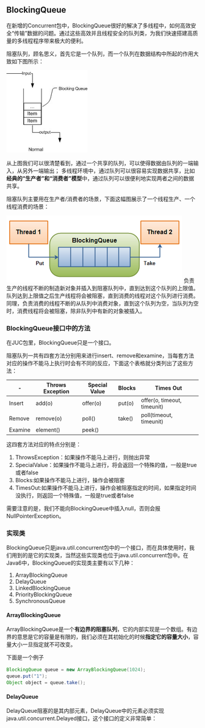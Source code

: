 ## BlockingQueue
在新增的Concurrent包中，BlockingQueue很好的解决了多线程中，如何高效安全“传输”数据的问题。通过这些高效并且线程安全的队列类，为我们快速搭建高质量的多线程程序带来极大的便利。

阻塞队列，顾名思义，首先它是一个队列，而一个队列在数据结构中所起的作用大致如下图所示：

![](image/blockingqueue1.jpg)

从上图我们可以很清楚看到，通过一个共享的队列，可以使得数据由队列的一端输入，从另外一端输出；
多线程环境中，通过队列可以很容易实现数据共享，比如**经典的“生产者”和“消费者”模型**中，通过队列可以很便利地实现两者之间的数据共享。

阻塞队列主要用在生产者/消费者的场景，下面这幅图展示了一个线程生产、一个线程消费的场景：

![](image/blockingqueue2.jpg)
负责生产的线程不断的制造新对象并插入到阻塞队列中，直到达到这个队列的上限值。队列达到上限值之后生产线程将会被阻塞，直到消费的线程对这个队列进行消费。同理，负责消费的线程不断的从队列中消费对象，直到这个队列为空，当队列为空时，消费线程将会被阻塞，除非队列中有新的对象被插入。

### BlockingQueue接口中的方法
在JUC包里，BlockingQueue只是一个接口。

阻塞队列一共有四套方法分别用来进行insert、remove和examine，当每套方法对应的操作不能马上执行时会有不同的反应，下面这个表格就分类列出了这些方法：

<table>
<thead>
<tr>
  <th>-</th>
  <th>Throws Exception</th>
  <th>Special Value</th>
  <th>Blocks</th>
  <th>Times Out</th>
</tr>
</thead>
<tbody><tr>
  <td>Insert</td>
  <td>add(o)</td>
  <td>offer(o)</td>
  <td>put(o)</td>
  <td>offer(o, timeout, timeunit)</td>
</tr>
<tr>
  <td>Remove</td>
  <td>remove(o)</td>
  <td>poll()</td>
  <td>take()</td>
  <td>poll(timeout, timeunit)</td>
</tr>
<tr>
  <td>Examine</td>
  <td>element()</td>
  <td>peek()</td>
  <td></td>
  <td></td>
</tr>
</tbody></table>

这四套方法对应的特点分别是：
1. ThrowsException：如果操作不能马上进行，则抛出异常
2. SpecialValue：如果操作不能马上进行，将会返回一个特殊的值，一般是true或者false
3. Blocks:如果操作不能马上进行，操作会被阻塞
4. TimesOut:如果操作不能马上进行，操作会被阻塞指定的时间，如果指定时间没执行，则返回一个特殊值，一般是true或者false

需要注意的是，我们不能向BlockingQueue中插入null，否则会报NullPointerException。

### 实现类
BlockingQueue只是java.util.concurrent包中的一个接口，而在具体使用时，我们用到的是它的实现类，当然这些实现类也位于java.util.concurrent包中。在Java6中，BlockingQueue的实现类主要有以下几种：
1. ArrayBlockingQueue
2. DelayQueue
3. LinkedBlockingQueue
4. PriorityBlockingQueue
5. SynchronousQueue

#### ArrayBlockingQueue
ArrayBlockingQueue是一个**有边界的阻塞队列**，它的内部实现是一个数组。有边界的意思是它的容量是有限的，我们必须在其初始化的时候**指定它的容量大小**，容量大小一旦指定就不可改变。

下面是一个例子
``` java
BlockingQueue queue = new ArrayBlockingQueue(1024);
queue.put("1");
Object object = queue.take();
```

#### DelayQueue
DelayQueue阻塞的是其内部元素，DelayQueue中的元素必须实现 java.util.concurrent.Delayed接口，这个接口的定义非常简单：
